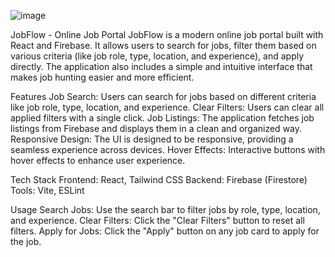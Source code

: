 ![image](https://github.com/user-attachments/assets/479a7fec-c654-4316-9de5-1aa450a61f30)

JobFlow - Online Job Portal
JobFlow is a modern online job portal built with React and Firebase. It allows users to search for jobs, filter them based on various criteria (like job role, type, location, and experience), and apply directly. The application also includes a simple and intuitive interface that makes job hunting easier and more efficient.

Features
Job Search: Users can search for jobs based on different criteria like job role, type, location, and experience.
Clear Filters: Users can clear all applied filters with a single click.
Job Listings: The application fetches job listings from Firebase and displays them in a clean and organized way.
Responsive Design: The UI is designed to be responsive, providing a seamless experience across devices.
Hover Effects: Interactive buttons with hover effects to enhance user experience.

Tech Stack
Frontend: React, Tailwind CSS
Backend: Firebase (Firestore)
Tools: Vite, ESLint

Usage
Search Jobs: Use the search bar to filter jobs by role, type, location, and experience.
Clear Filters: Click the "Clear Filters" button to reset all filters.
Apply for Jobs: Click the "Apply" button on any job card to apply for the job.
